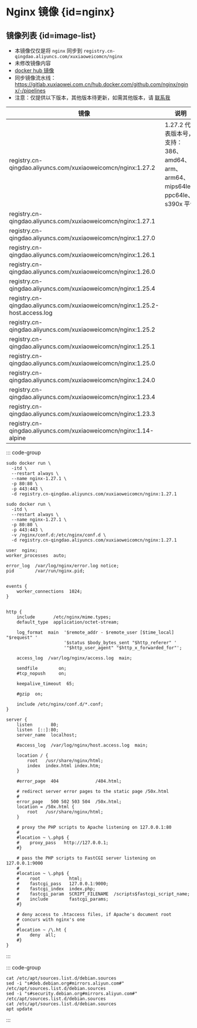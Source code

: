# Nginx 镜像 {id=nginx}

## 镜像列表 {id=image-list}

- 本镜像仅仅是将 `nginx` 同步到 `registry.cn-qingdao.aliyuncs.com/xuxiaoweicomcn/nginx`
- 未修改镜像内容
- [docker hub 镜像](https://hub.docker.com/_/nginx)
- 同步镜像流水线：https://gitlab.xuxiaowei.com.cn/hub.docker.com/github.com/nginx/nginx/-/pipelines
- 注意：仅提供以下版本，其他版本待更新，如需其他版本，请 [联系我](../../../guide/website.md)

| 镜像                                                                           | 说明                                                            |
|------------------------------------------------------------------------------|---------------------------------------------------------------|
| registry.cn-qingdao.aliyuncs.com/xuxiaoweicomcn/nginx:1.27.2                 | 1.27.2 代表版本号，支持：386、amd64、arm、arm64、mips64le、ppc64le、s390x 平台 |
| registry.cn-qingdao.aliyuncs.com/xuxiaoweicomcn/nginx:1.27.1                 |                                                               |
| registry.cn-qingdao.aliyuncs.com/xuxiaoweicomcn/nginx:1.27.0                 |                                                               |
| registry.cn-qingdao.aliyuncs.com/xuxiaoweicomcn/nginx:1.26.1                 |                                                               |
| registry.cn-qingdao.aliyuncs.com/xuxiaoweicomcn/nginx:1.26.0                 |                                                               |
| registry.cn-qingdao.aliyuncs.com/xuxiaoweicomcn/nginx:1.25.4                 |                                                               |
| registry.cn-qingdao.aliyuncs.com/xuxiaoweicomcn/nginx:1.25.2-host.access.log |                                                               |
| registry.cn-qingdao.aliyuncs.com/xuxiaoweicomcn/nginx:1.25.2                 |                                                               |
| registry.cn-qingdao.aliyuncs.com/xuxiaoweicomcn/nginx:1.25.1                 |                                                               |
| registry.cn-qingdao.aliyuncs.com/xuxiaoweicomcn/nginx:1.25.0                 |                                                               |
| registry.cn-qingdao.aliyuncs.com/xuxiaoweicomcn/nginx:1.24.0                 |                                                               |
| registry.cn-qingdao.aliyuncs.com/xuxiaoweicomcn/nginx:1.23.4                 |                                                               |
| registry.cn-qingdao.aliyuncs.com/xuxiaoweicomcn/nginx:1.23.3                 |                                                               |
| registry.cn-qingdao.aliyuncs.com/xuxiaoweicomcn/nginx:1.14-alpine            |                                                               |

::: code-group

```shell [创建容器]
sudo docker run \
  -itd \
  --restart always \
  --name nginx-1.27.1 \
  -p 80:80 \
  -p 443:443 \
  -d registry.cn-qingdao.aliyuncs.com/xuxiaoweicomcn/nginx:1.27.1
```

```shell [创建容器、挂载路径]
sudo docker run \
  -itd \
  --restart always \
  --name nginx-1.27.1 \
  -p 80:80 \
  -p 443:443 \
  -v /nginx/conf.d:/etc/nginx/conf.d \
  -d registry.cn-qingdao.aliyuncs.com/xuxiaoweicomcn/nginx:1.27.1
```

```shell [默认 /etc/nginx/nginx.conf]
user  nginx;
worker_processes  auto;

error_log  /var/log/nginx/error.log notice;
pid        /var/run/nginx.pid;


events {
    worker_connections  1024;
}


http {
    include       /etc/nginx/mime.types;
    default_type  application/octet-stream;

    log_format  main  '$remote_addr - $remote_user [$time_local] "$request" '
                      '$status $body_bytes_sent "$http_referer" '
                      '"$http_user_agent" "$http_x_forwarded_for"';

    access_log  /var/log/nginx/access.log  main;

    sendfile        on;
    #tcp_nopush     on;

    keepalive_timeout  65;

    #gzip  on;

    include /etc/nginx/conf.d/*.conf;
}
```

```shell [默认 /etc/nginx/conf.d/default.conf]
server {
    listen       80;
    listen  [::]:80;
    server_name  localhost;

    #access_log  /var/log/nginx/host.access.log  main;

    location / {
        root   /usr/share/nginx/html;
        index  index.html index.htm;
    }

    #error_page  404              /404.html;

    # redirect server error pages to the static page /50x.html
    #
    error_page   500 502 503 504  /50x.html;
    location = /50x.html {
        root   /usr/share/nginx/html;
    }

    # proxy the PHP scripts to Apache listening on 127.0.0.1:80
    #
    #location ~ \.php$ {
    #    proxy_pass   http://127.0.0.1;
    #}

    # pass the PHP scripts to FastCGI server listening on 127.0.0.1:9000
    #
    #location ~ \.php$ {
    #    root           html;
    #    fastcgi_pass   127.0.0.1:9000;
    #    fastcgi_index  index.php;
    #    fastcgi_param  SCRIPT_FILENAME  /scripts$fastcgi_script_name;
    #    include        fastcgi_params;
    #}

    # deny access to .htaccess files, if Apache's document root
    # concurs with nginx's one
    #
    #location ~ /\.ht {
    #    deny  all;
    #}
}
```

:::

::: code-group

```shell [使用阿里云镜像]
cat /etc/apt/sources.list.d/debian.sources
sed -i "s#deb.debian.org#mirrors.aliyun.com#" /etc/apt/sources.list.d/debian.sources
sed -i "s#security.debian.org#mirrors.aliyun.com#" /etc/apt/sources.list.d/debian.sources
cat /etc/apt/sources.list.d/debian.sources
apt update
```

:::

<style>

._image_registry_cn-qingdao_aliyuncs_com_xuxiaoweicomcn_nginx table tr th:nth-child(1), 
._image_registry_cn-qingdao_aliyuncs_com_xuxiaoweicomcn_nginx table tr td:nth-child(1) {
    min-width: 555px;
}

._image_registry_cn-qingdao_aliyuncs_com_xuxiaoweicomcn_nginx table tr th:nth-child(2), 
._image_registry_cn-qingdao_aliyuncs_com_xuxiaoweicomcn_nginx table tr td:nth-child(2) {
    min-width: 600px;
}

</style>